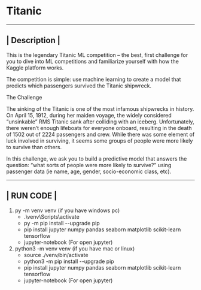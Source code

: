 # Titanic


--------------------------------------------------------------------------
|                              Description                               |
--------------------------------------------------------------------------

This is the legendary Titanic ML competition – the best, first challenge for you to dive into ML competitions and familiarize yourself with how the Kaggle platform works.

The competition is simple: use machine learning to create a model that predicts which passengers survived the Titanic shipwreck.


The Challenge

The sinking of the Titanic is one of the most infamous shipwrecks in history.
On April 15, 1912, during her maiden voyage, the widely considered “unsinkable” RMS Titanic sank after colliding with an iceberg. Unfortunately, there weren’t enough lifeboats for everyone onboard, resulting in the death of 1502 out of 2224 passengers and crew.
While there was some element of luck involved in surviving, it seems some groups of people were more likely to survive than others.

In this challenge, we ask you to build a predictive model that answers the question: “what sorts of people were more likely to survive?” using passenger data (ie name, age, gender, socio-economic class, etc).


--------------------------------------------------------------------------
|                               RUN CODE                                 |
--------------------------------------------------------------------------

1. py -m venv venv (if you have windows pc)
   - .\venv\Scripts\activate
   - py -m pip install --upgrade pip
   - pip install jupyter numpy pandas seaborn matplotlib scikit-learn tensorflow
   - jupyter-notebook (For open jupyter)
2. python3 -m venv venv (if you have mac or linux)
   - source ./venv/bin/activate
   - python3 -m pip install --upgrade pip
   - pip install jupyter numpy pandas seaborn matplotlib scikit-learn tensorflow
   - jupyter-notebook (For open jupyter)

